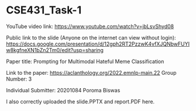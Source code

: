 # CSE431_Task-1

YouTube video link: https://www.youtube.com/watch?v=jbLsvShyd08



Public link to the slide (Anyone on the internet can view without login):
https://docs.google.com/presentation/d/12gph2RT2PzzwK4vfXJQNbwFUYIw8kgfneXN1bZn2Tm0/edit?usp=sharing

Paper title:
Prompting for Multimodal Hateful Meme Classification

Link to the paper:
https://aclanthology.org/2022.emnlp-main.22
Group Number:
3

Individual Submitter:
20201084 Poroma Biswas

I also correctly uploaded the slide.PPTX and report.PDF here.
